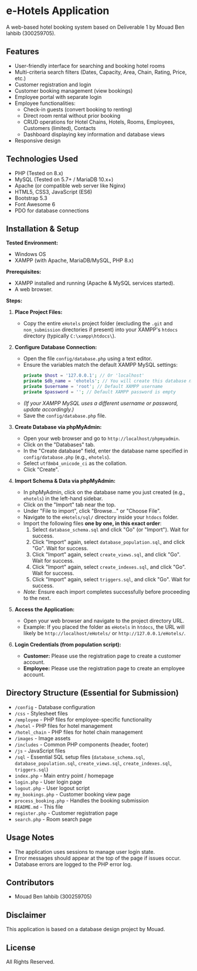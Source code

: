 # e-Hotels Application

A web-based hotel booking system based on Deliverable 1 by Mouad Ben lahbib (300259705).

## Features

- User-friendly interface for searching and booking hotel rooms
- Multi-criteria search filters (Dates, Capacity, Area, Chain, Rating, Price, etc.)
- Customer registration and login
- Customer booking management (view bookings)
- Employee portal with separate login
- Employee functionalities:
    - Check-in guests (convert booking to renting)
    - Direct room rental without prior booking
    - CRUD operations for Hotel Chains, Hotels, Rooms, Employees, Customers (limited), Contacts
    - Dashboard displaying key information and database views
- Responsive design

## Technologies Used

- PHP (Tested on 8.x)
- MySQL (Tested on 5.7+ / MariaDB 10.x+)
- Apache (or compatible web server like Nginx)
- HTML5, CSS3, JavaScript (ES6)
- Bootstrap 5.3
- Font Awesome 6
- PDO for database connections

## Installation & Setup

**Tested Environment:**
- Windows OS
- XAMPP (with Apache, MariaDB/MySQL, PHP 8.x)

**Prerequisites:**
- XAMPP installed and running (Apache & MySQL services started).
- A web browser.

**Steps:**

1.  **Place Project Files:**
    *   Copy the entire `eHotels` project folder (excluding the `.git` and `non_submission` directories if present) into your XAMPP's `htdocs` directory (typically `C:\xampp\htdocs\`).

2.  **Configure Database Connection:**
    *   Open the file `config/database.php` using a text editor.
    *   Ensure the variables match the default XAMPP MySQL settings:
        ```php
        private $host = '127.0.0.1'; // Or 'localhost'
        private $db_name = 'ehotels'; // You will create this database name
        private $username = 'root'; // Default XAMPP username
        private $password = ''; // Default XAMPP password is empty
        ```
    *   *(If your XAMPP MySQL uses a different username or password, update accordingly.)*
    *   Save the `config/database.php` file.

3.  **Create Database via phpMyAdmin:**
    *   Open your web browser and go to `http://localhost/phpmyadmin`.
    *   Click on the "Databases" tab.
    *   In the "Create database" field, enter the database name specified in `config/database.php` (e.g., `ehotels`).
    *   Select `utf8mb4_unicode_ci` as the collation.
    *   Click "Create".

4.  **Import Schema & Data via phpMyAdmin:**
    *   In phpMyAdmin, click on the database name you just created (e.g., `ehotels`) in the left-hand sidebar.
    *   Click on the "Import" tab near the top.
    *   Under "File to import", click "Browse..." or "Choose File".
    *   Navigate to the `eHotels/sql/` directory inside your `htdocs` folder.
    *   Import the following files **one by one, in this exact order**:
        1.  Select `database_schema.sql` and click "Go" (or "Import"). Wait for success.
        2.  Click "Import" again, select `database_population.sql`, and click "Go". Wait for success.
        3.  Click "Import" again, select `create_views.sql`, and click "Go". Wait for success.
        4.  Click "Import" again, select `create_indexes.sql`, and click "Go". Wait for success.
        5.  Click "Import" again, select `triggers.sql`, and click "Go". Wait for success.
    *   *Note:* Ensure each import completes successfully before proceeding to the next.

5.  **Access the Application:**
    *   Open your web browser and navigate to the project directory URL.
    *   Example: If you placed the folder as `eHotels` in `htdocs`, the URL will likely be `http://localhost/eHotels/` or `http://127.0.0.1/eHotels/`.

6.  **Login Credentials (from population script):**
    *   **Customer:** Please use the registration page to create a customer account. 
    *   **Employee:** Please use the registration page to create an employee account. 

## Directory Structure (Essential for Submission)

- `/config` - Database configuration
- `/css` - Stylesheet files
- `/employee` - PHP files for employee-specific functionality
- `/hotel` - PHP files for hotel management
- `/hotel_chain` - PHP files for hotel chain management
- `/images` - Image assets
- `/includes` - Common PHP components (header, footer)
- `/js` - JavaScript files
- `/sql` - Essential SQL setup files (`database_schema.sql`, `database_population.sql`, `create_views.sql`, `create_indexes.sql`, `triggers.sql`)
- `index.php` - Main entry point / homepage
- `login.php` - User login page
- `logout.php` - User logout script
- `my_bookings.php` - Customer booking view page
- `process_booking.php` - Handles the booking submission
- `README.md` - This file
- `register.php` - Customer registration page
- `search.php` - Room search page

## Usage Notes

- The application uses sessions to manage user login state.
- Error messages should appear at the top of the page if issues occur.
- Database errors are logged to the PHP error log.

## Contributors
- Mouad Ben lahbib (300259705)

## Disclaimer
This application is based on a database design project by Mouad.

## License 
All Rights Reserved.
